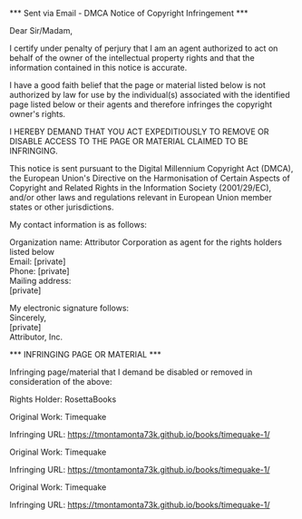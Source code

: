 *** Sent via Email - DMCA Notice of Copyright Infringement ***  
  
Dear Sir/Madam,  
  
I certify under penalty of perjury that I am an agent authorized to act on behalf of the owner of the intellectual property rights and that the information contained in this notice is accurate.  
  
I have a good faith belief that the page or material listed below is not authorized by law for use by the individual(s) associated with the identified page listed below or their agents and therefore infringes the copyright owner's rights.  
  
I HEREBY DEMAND THAT YOU ACT EXPEDITIOUSLY TO REMOVE OR DISABLE ACCESS TO THE PAGE OR MATERIAL CLAIMED TO BE INFRINGING.  
  
This notice is sent pursuant to the Digital Millennium Copyright Act (DMCA), the European Union's Directive on the Harmonisation of Certain Aspects of Copyright and Related Rights in the Information Society (2001/29/EC), and/or other laws and regulations relevant in European Union member states or other jurisdictions.  
  
My contact information is as follows:  
  
Organization name: Attributor Corporation as agent for the rights holders listed below  
Email: [private]    
Phone: [private]    
Mailing address:  
[private]  
  
My electronic signature follows:  
Sincerely,  
[private]   
Attributor, Inc.  
  
*** INFRINGING PAGE OR MATERIAL ***  
  
Infringing page/material that I demand be disabled or removed in consideration of the above:  
  
Rights Holder: RosettaBooks  
  
Original Work: Timequake  
  
Infringing URL: https://tmontamonta73k.github.io/books/timequake-1/  
  
Original Work: Timequake  
  
Infringing URL: https://tmontamonta73k.github.io/books/timequake-1/  
  
Original Work: Timequake  
  
Infringing URL: https://tmontamonta73k.github.io/books/timequake-1/  
